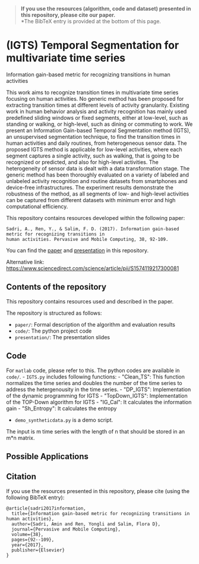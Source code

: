 > **If you use the resources (algorithm, code and dataset) presented in this repository, please cite our paper.**  
*The BibTeX entry is provided at the bottom of this page. 

# (IGTS) Temporal Segmentation for multivariate time series

Information gain-based metric for recognizing transitions in human activities

This work aims to recognize transition times in multivariate time series focusing on human activities. No generic method has been proposed for extracting transition times at different levels of activity granularity. Existing work in human behavior analysis and activity recognition has mainly used predefined sliding windows or fixed segments, either at low-level, such as standing or walking, or high-level, such as dining or commuting to work. We present an Information Gain-based Temporal Segmentation method (IGTS), an unsupervised segmentation technique, to find the transition times in human activities and daily routines, from heterogeneous sensor data. The proposed IGTS method is applicable for low-level activities, where each segment captures a single activity, such as walking, that is going to be recognized or predicted, and also for high-level activities. The heterogeneity of sensor data is dealt with a data transformation stage. The generic method has been thoroughly evaluated on a variety of labeled and unlabeled activity recognition and routine datasets from smartphones and device-free infrastructures. The experiment results demonstrate the robustness of the method, as all segments of low- and high-level activities can be captured from different datasets with minimum error and high computational efficiency.

This repository contains resources developed within the following paper:

	Sadri, A., Ren, Y., & Salim, F. D. (2017). Information gain-based metric for recognizing transitions in 
	human activities. Pervasive and Mobile Computing, 38, 92-109.
  
You can find the [paper](https://github.com/cruiseresearchgroup/IGTS-python/blob/master/paper/1-s2.0-S1574119217300081-main.pdf) and [presentation](https://github.com/cruiseresearchgroup/IGTS-python/blob/master/Presentation/IGTS-%20Presentation.pptx) in this repository. 

Alternative link: https://www.sciencedirect.com/science/article/pii/S1574119217300081

## Contents of the repository
This repository contains resources used and described in the paper.

The repository is structured as follows:
- `paper/`: Formal description of the algorithm and evaluation results
- `code/`: The python project code
- `presentation/`: The presentation slides

## Code
For `matlab` code, please refer to this. The python codes are available in `code/`. 
	- `IGTS.py` includes following functions:
		- "Clean_TS": This function normalizes the time series and doubles the number of the time series to address the hetergenousity in the time series.
		- "DP_IGTS": Implementation of the dynamic programming for IGTS
		- "TopDown_IGTS": Implementation of the TOP-Down algorithm for IGTS
		- "IG_Cal": It calculates the information gain
		- "Sh_Entropy": It calculates the entropy
  - `demo_syntheticdata.py` is a demo script. 

The input is m time series with the length of n that should be stored in an m*n matrix.

## Possible Applications

## Citation
If you use the resources presented in this repository, please cite (using the following BibTeX entry):
```
@article{sadri2017information,
  title={Information gain-based metric for recognizing transitions in human activities},
  author={Sadri, Amin and Ren, Yongli and Salim, Flora D},
  journal={Pervasive and Mobile Computing},
  volume={38},
  pages={92--109},
  year={2017},
  publisher={Elsevier}
}
```

